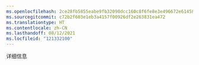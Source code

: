 ```yaml
---
ms.openlocfilehash: 2ce28fb5855eabe9fb32090dcc160c8f6fe8e3e496672e61458d77eb4e3a83bb
ms.sourcegitcommit: c72b2f603e1eb3a4157f00926df2e263831ea472
ms.translationtype: HT
ms.contentlocale: zh-CN
ms.lasthandoff: 08/12/2021
ms.locfileid: "121332100"
---
```

详细信息